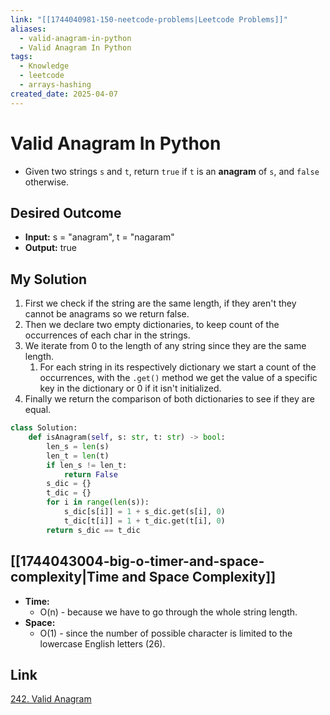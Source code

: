```yaml
---
link: "[[1744040981-150-neetcode-problems|Leetcode Problems]]"
aliases:
  - valid-anagram-in-python
  - Valid Anagram In Python
tags:
  - Knowledge
  - leetcode
  - arrays-hashing
created_date: 2025-04-07
---
```

# Valid Anagram In Python
- Given two strings `s` and `t`, return `true` if `t` is an **anagram** of `s`, and `false` otherwise.
## Desired Outcome
- **Input:** s = "anagram", t = "nagaram"
- **Output:** true
## My Solution
1. First we check if the string are the same length, if they aren't they cannot be anagrams so we return false.
2. Then we declare two empty dictionaries, to keep count of the occurrences of each char in the strings.
3. We iterate from 0 to the length of any string since they are the same length.
	1. For each string in its respectively dictionary we start a count of the occurrences, with the `.get()` method we get the value of a specific key in the dictionary or 0 if it isn't initialized.
4. Finally we return the comparison of both dictionaries to see if they are equal.

```python
class Solution:
    def isAnagram(self, s: str, t: str) -> bool:
        len_s = len(s)
        len_t = len(t)
        if len_s != len_t:
            return False
        s_dic = {}
        t_dic = {}
        for i in range(len(s)):
            s_dic[s[i]] = 1 + s_dic.get(s[i], 0)
            t_dic[t[i]] = 1 + t_dic.get(t[i], 0)
        return s_dic == t_dic
```
## [[1744043004-big-o-timer-and-space-complexity|Time and Space Complexity]]
- **Time:**
	- O(n) - because we have to go through the whole string length.
- **Space:**
	- O(1) - since the number of possible character is limited to the lowercase English letters (26).
## Link
[242. Valid Anagram](https://leetcode.com/problems/valid-anagram/)